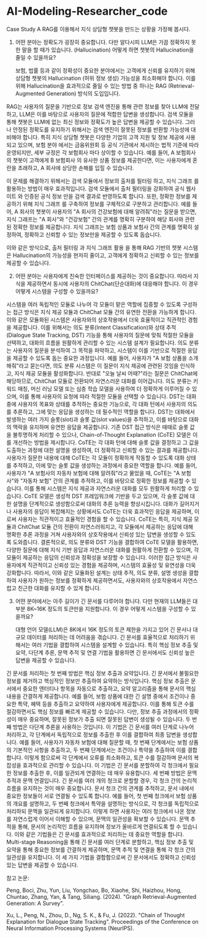 # AI-Modeling-Researcher_code

Case Study A
RAG를 이용해서 지식 상담형 챗봇을 만드는 상황을 가정해 봅시다. 

1. 어떤 분야는 정확도가 굉장히 중요합니다. 다만 알다시피 LLM은 가끔 정확하지 못한 말을 할 때가 있습니다. (Hallucination) 어떻게 하면 챗봇의 Hallucination을 줄일 수 있을까요? 

	보험, 법률 등과 같이 정확성이 중요한 분야에서는 고객에게 신뢰를 유지하기 위해 상담형 챗봇의 Hallucination (허위 정보 생성) 가능성을 최소화해야 합니다. 이를 위해 Hallucination을 효과적으로 줄일 수 있는 방법 중 하나는  RAG (Retrieval-Augmented Generation)  방식의 도입입니다.

RAG는 사용자의 질문을 기반으로 정보 검색 엔진을 통해 관련 정보를 찾아 LLM에 전달하고, LLM은 이를 바탕으로 사용자의 질문에 적합한 답변을 생성합니다. 검색 모듈을 통해 챗봇은 LLM에 없는 최신 정보와 정확도가 높은 답변을 제공할 수 있습니다. 그러나 안정된 정확도를 유지하기 위해서는 검색 엔진이 잘못된 정보를 반환할 가능성에 대비해야 합니다. 특히 지식 상담형 챗봇은 다양한 기업의 고객 지원 및 정보 제공에 사용되고 있으며,  보험 분야 에서는 금융위원회 등 공식 기관에서 제시하는 법적 기준에 따라 운영되지만, 세부 규정은 각 보험회사 마다 상이할 수 있습니다. 예를 들어,  A 보험회사 의 챗봇이 고객에게  B 보험회사 의 유사한 상품 정보를 제공한다면, 이는 사용자에게 혼란을 초래하고, A 회사에 상당한 손해를 입힐 수 있습니다.

이 문제를 해결하기 위해서는  검색 모듈에서 정보의 출처를 필터링 하고,  지식 그래프 를 활용하는 방법이 매우 효과적입니다. 검색 모듈에서 출처 필터링을 강화하여  공식 웹사이트 와  인증된 공식 정보 만을 검색 결과로 반영하도록 합니다. 또한, 정확한 정보를 제공하기 위해  지식 그래프 를 구축하여 정보를 구체적으로 구분하고 관리합니다. 예를 들어, A 회사의 챗봇이 사용자의 "A 회사의 건강보험에 대해 알려줘"라는 질문을 받으면, 지식 그래프는 "A 회사"와 "건강보험" 간의 관계를 명확히 구분하여 해당 회사와 관련된 정확한 정보를 제공합니다. 지식 그래프는 보험 상품과 보험사 간의 관계를 명확히 설정하여, 정확하고 신뢰할 수 있는 정보만을 제공할 수 있도록 돕습니다.

이와 같은 방식으로,  출처 필터링 과  지식 그래프 활용 을 통해 RAG 기반의 챗봇 시스템은  Hallucination의 가능성을 현저히 줄이고, 고객에게 정확하고 신뢰할 수 있는 정보를 제공할 수 있습니다.
 
2. 어떤 분야는 사용자에게 친숙한 인터페이스를 제공하는 것이 중요합니다. 따라서 지식을 제공하면서 동시에 사용자의 ChitChat(단순대화)에 대응해야 합니다. 이 경우 어떻게 시스템을 구성할 수 있을까요? 

시스템을 여러 독립적인 모듈로 나누어 각 모듈이 맡은 역할에 집중할 수 있도록 구성하는 접근 방식은 지식 제공 모듈과 ChitChat 모듈 간의 유연한 전환을 가능하게 합니다. 이와 같은 모듈화된 시스템은 사용자와의 상호작용에서 더욱 효율적이고 직관적인 경험을 제공합니다. 이를 위해서는 의도 분류(Intent Classification)와 상태 추적(Dialogue State Tracking, DST) 기능을 통해 사용자의 질문에 맞춰 적절한 모듈을 선택하고, 대화의 흐름을 원활하게 관리할 수 있는 시스템 설계가 필요합니다. 
의도 분류는 사용자의 질문을 분석하여 그 목적을 파악하고, 시스템이 이를 기반으로 적절한 응답을 제공할 수 있도록 돕는 중요한 과정입니다. 예를 들어, 사용자가 "A 보험 상품을 소개해줘"라고 묻는다면, 의도 분류 시스템은 이 질문이 지식 제공에 관련된 것임을 인식하고, 지식 제공 모듈을 활성화합니다. 반대로 "오늘 날씨 어때?"라는 질문은 ChitChat에 해당하므로, ChitChat 모듈로 전환되어 자연스러운 대화를 이어갑니다. 의도 분류는 키워드 매칭, 머신 러닝 모델 또는 심층 학습 모델을 사용하여 더 정확하게 이루어질 수 있으며, 이를 통해 사용자의 요청에 따라 적절한 모듈을 선택할 수 있습니다.
DST는 대화 중에 사용자의 목표와 상태를 추적하는 중요한 기능으로, 각 대화 턴에서 사용자의 의도를 추론하고, 그에 맞는 응답을 생성하는 데 필수적인 역할을 합니다. DST는 대화에서 발생하는 여러 가지 슬롯(slot)과 슬롯 값(slot values)을 추적하고, 이를 바탕으로 대화의 맥락을 유지하며 유연한 응답을 제공합니다. 기존 DST 접근 방식은 때때로 슬롯 값을 불투명하게 처리할 수 있으나, Chain-of-Thought Explanation (CoTE) 모델은 이를 개선하는 방법을 제시합니다. CoTE는 각 대화 턴에 대해 슬롯 값을 결정하고 그 값을 도출하는 과정에 대한 설명을 생성하여, 더 정확하고 신뢰할 수 있는 결과를 제공합니다. 사용자가 질문한 내용에 대해 CoTE는 각 모듈이 정확하게 작동할 수 있도록 대화 상태를 추적하고, 이에 맞는 슬롯 값을 생성하는 과정에서 중요한 역할을 합니다. 예를 들어, 사용자가 "A 보험사의 자동차 보험에 대해 알려줘"라고 물었을 때, CoTE는 "A 보험사"와 "자동차 보험" 간의 관계를 추적하고, 이를 바탕으로 정확한 정보를 제공할 수 있습니다. 이를 통해 시스템은 지식 제공과 자연스러운 대화를 모두 원활하게 처리할 수 있습니다.
CoTE 모델은 생성적 DST 프레임워크에 기반을 두고 있으며, 각 슬롯 값에 대한 설명을 단계적으로 생성함으로써 대화의 추론 능력을 향상시킵니다. 대화가 길어지거나 사용자의 응답이 복잡해지는 상황에서도 CoTE는 더욱 효과적인 응답을 제공하며, 이로써 사용자는 직관적이고 효율적인 경험을 할 수 있습니다. CoTE는 특히, 지식 제공 모듈과 ChitChat 모듈 간의 전환이 자연스러워지고, 각 모듈에서 제공하는 응답에 대해 명확한 추론 과정을 거쳐 사용자와의 상호작용에서 신뢰성 있는 답변을 생성할 수 있도록 도와줍니다.
결론적으로, 의도 분류와 DST 기능을 결합하여 CoTE 모델을 활용하면, 다양한 질문에 대해 지식 기반 응답과 자연스러운 대화를 원활하게 전환할 수 있으며, 각 모듈이 제공하는 응답의 신뢰성과 정확성을 보장할 수 있습니다. 이러한 접근 방식은 사용자에게 직관적이고 신뢰성 있는 경험을 제공하며, 시스템의 효율성 및 유연성을 더욱 강화합니다.
따라서, 이와 같은 모듈화된 설계는 상태 추적, 의도 분류, 설명 생성을 결합하여 사용자가 원하는 정보를 정확하게 제공하면서도, 사용자와의 상호작용에서 자연스럽고 친근한 대화를 유지할 수 있게 합니다.

3. 어떤 분야에서는 아주 길이가 긴 문서를 다루어야 합니다. 다만 현재의 LLM들은 대부분 8K~16K 정도의 토큰만을 지원합니다. 이 경우 어떻게 시스템을 구성할 수 있을까요?

	대형 언어 모델(LLM)은 8K에서 16K 정도의 토큰 제한을 가지고 있어 긴 문서나 대규모 데이터를 처리하는 데 어려움을 겪습니다. 긴 문서를 효율적으로 처리하기 위해서는 여러 기법을 결합하여 시스템을 설계할 수 있습니다. 특히 핵심 정보 추출 및 요약, 다단계 추론, 문맥 추적 및 연결 기법을 활용하면 긴 문서에서도 신뢰성 높은 답변을 제공할 수 있습니다. 

긴 문서를 처리하는 첫 번째 방법은 핵심 정보 추출과 요약입니다. 긴 문서에서 불필요한 정보를 제거하고 핵심적인 정보만 추출하여 요약하는 방식입니다. 핵심 정보 추출은 문서에서 중요한 엔터티나 항목을 자동으로 추출하고, 요약 알고리즘을 통해 문서의 핵심 내용을 간결하게 제공합니다. 예를 들어, 보험 상품에 대한 긴 설명 중에서 조건이나 중요한 특약, 혜택 등을 추출하고 요약하여 사용자에게 제공합니다. 이를 통해 토큰 수를 절감하면서도 핵심 정보를 빠르게 제공할 수 있습니다. 다만, 정보 추출 과정에서의 정확성이 매우 중요하며, 잘못된 정보가 추출 되면 잘못된 답변이 생성될 수 있습니다.
두 번째 방법은 다단계 추론을 사용하는 것입니다. 이 기법은 긴 문서를 여러 단계로 나누어 처리하고, 각 단계에서 독립적으로 정보를 추출한 후 이를 결합하여 최종 답변을 생성합니다. 예를 들어, 사용자가 자동차 보험에 대해 질문할 때, 첫 번째 단계에서는 보험 상품의 기본적인 사항을 추출하고, 두 번째 단계에서는 조건이나 특약을 추출하여 이를 결합합니다. 이렇게 함으로써 각 단계에서 오류를 최소화하고, 토큰 수를 절감하며 문서의 복잡성을 효과적으로 관리할 수 있습니다. 이 기법은 긴 문서를 분할하여 각 청크에서 필요한 정보를 추출한 후, 이를 일관되게 연결하는 데 매우 유용합니다.
세 번째 방법은 문맥 추적과 문맥 연결입니다. 긴 문서를 여러 개의 청크로 분할할 경우, 각 청크 간의 논리적 흐름을 유지하는 것이 매우 중요합니다. 문서 청크 간의 관계를 추적하고, 문서 내에서 중요한 정보들이 서로 연결될 수 있도록 합니다. 예를 들어, 첫 번째 청크에서 보험 상품의 개요를 설명하고, 두 번째 청크에서 특약을 설명하는 방식으로, 각 청크를 독립적으로 처리하되 문맥을 일관되게 유지합니다. 이렇게 하면 사용자는 여러 청크에서 나온 정보를 자연스럽게 이어서 이해할 수 있으며, 문맥의 일관성을 확보할 수 있습니다. 문맥 추적을 통해, 문서의 논리적인 흐름을 유지하며 정보가 올바르게 연결되도록 할 수 있습니다.
이와 같은 기법들은 긴 문서를 효과적으로 처리하는 데 중요한 역할을 합니다. Multi-stage Reasoning을 통해 긴 문서를 여러 단계로 분할하고, 핵심 정보 추출 및 요약을 통해 중요한 정보를 간결하게 제공하며, 문맥 추적 및 연결을 통해 각 청크 간의 일관성을 유지합니다. 이 세 가지 기법을 결합함으로써 긴 문서에서도 정확하고 신뢰성 있는 답변을 제공할 수 있습니다. 


참고 논문:

Peng, Boci, Zhu, Yun, Liu, Yongchao, Bo, Xiaohe, Shi, Haizhou, Hong, Chuntao, Zhang, Yan, & Tang, Siliang. (2024). "Graph Retrieval-Augmented Generation: A Survey".

Xu, L., Peng, N., Zhou, D., Ng, S. K., & Fu, J. (2022). "Chain of Thought Explanation for Dialogue State Tracking". Proceedings of the Conference on Neural Information Processing Systems (NeurIPS).
